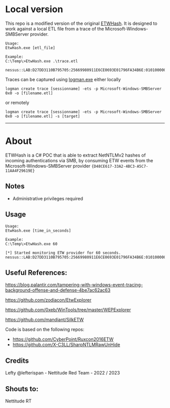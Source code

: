 # Local version

This repo is a modified version of the original [ETWHash](https://github.com/nettitude/ETWHash). It is designed to work against a local ETL file from a trace of the Microsoft-Windows-SMBServer provider.

```
Usage:
EtwHash.exe [etl_file]

Example:
C:\Temp\>EtwHash.exe .\trace.etl

nessus::LAB:D27DD3110B795705:25669980911E6CE0693E01796FA34B6E:01010000000000004C6B85AE6178D901EB33D5D6CF85093A00000000020008005700500041004400010008005700500041004400040008007700700061006400030008007700700061006400070008004C6B85AE6178D901060004000200000008003000300000000000000001000000002000003E77D791FEFF45C00D86B0D8744093A2F75712A53AC94F62AD16FF5B4AB54BAE0A0010000000000000000000000000000000000009001C0063006900660073002F003100320037002E0030002E0030002E0031000000000000000000
```

Traces can be captured using [logman.exe](https://learn.microsoft.com/en-us/windows-server/administration/windows-commands/logman-create-trace) either locally 

```
logman create trace [sessionname] -ets -p Microsoft-Windows-SMBServer 0x0 -o [filename.etl]
```

or remotely

```
logman create trace [sessionname] -ets -p Microsoft-Windows-SMBServer 0x0 -o [filename.etl] -s [target]
```

---


# About
ETWHash is a C# POC that is able to extract NetNTLMv2 hashes of incoming authentications via SMB, by consuming ETW events from the Microsoft-Windows-SMBServer provider `{D48CE617-33A2-4BC3-A5C7-11AA4F29619E}`

## Notes

* Administrative privileges required

## Usage

```
Usage:
EtwHash.exe [time_in_seconds]

Example:
C:\Temp\>EtwHash.exe 60

[*] Started monitoring ETW provider for 60 seconds.
nessus::LAB:D27DD3110B795705:25669980911E6CE0693E01796FA34B6E:01010000000000004C6B85AE6178D901EB33D5D6CF85093A00000000020008005700500041004400010008005700500041004400040008007700700061006400030008007700700061006400070008004C6B85AE6178D901060004000200000008003000300000000000000001000000002000003E77D791FEFF45C00D86B0D8744093A2F75712A53AC94F62AD16FF5B4AB54BAE0A0010000000000000000000000000000000000009001C0063006900660073002F003100320037002E0030002E0030002E0031000000000000000000

```

## Useful References:

https://blog.palantir.com/tampering-with-windows-event-tracing-background-offense-and-defense-4be7ac62ac63

https://github.com/zodiacon/EtwExplorer 

https://github.com/0xeb/WinTools/tree/master/WEPExplorer 

https://github.com/mandiant/SilkETW 

Code is based on the following repos:
  * https://github.com/CyberPoint/Ruxcon2016ETW
  * https://github.com/X-C3LL/SharpNTLMRawUnHide


## Credits
  Lefty @lefterispan - Nettitude Red Team - 2022 / 2023 

## Shouts to: 
Nettitude RT
